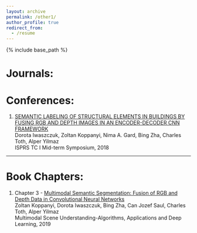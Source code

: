 ```yaml
---
layout: archive
permalink: /other1/
author_profile: true
redirect_from:
  - /resume
---
```


{% include base_path %}

Journals:
======



Conferences:
======
<!-- background: #fff4e3 -->
<!-- color: #2d2422 --> 
1. [SEMANTIC LABELING OF STRUCTURAL ELEMENTS IN BUILDINGS BY FUSING RGB AND DEPTH IMAGES IN AN ENCODER-DECODER CNN FRAMEWORK](https://www.int-arch-photogramm-remote-sens-spatial-inf-sci.net/XLII-1/225/2018/isprs-archives-XLII-1-225-2018.pdf)  
Dorota Iwaszczuk, Zoltan Koppanyi, Nima A. Gard, Bing Zha, Charles Toth, Alper Yilmaz     
ISPRS TC I Mid-term Symposium, 2018     
* * *
<!-- background: #2d2422 -->
<!-- color: #fff4e3 -->



Book Chapters:
======
1. Chapter 3 - [Multimodal Semantic Segmentation: Fusion of RGB and Depth Data in Convolutional Neural Networks](https://www.sciencedirect.com/science/article/pii/B9780128173589000093)   
Zoltan Koppanyi, Dorota Iwaszczuk, Bing Zha, Can Jozef Saul, Charles Toth, Alper Yilmaz  
Multimodal Scene Understanding-Algorithms, Applications and Deep Learning, 2019


